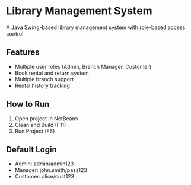# Library Management System

A Java Swing-based library management system with role-based access control.

## Features
- Multiple user roles (Admin, Branch Manager, Customer)
- Book rental and return system
- Multiple branch support
- Rental history tracking

## How to Run
1. Open project in NetBeans
2. Clean and Build (F11)
3. Run Project (F6)

## Default Login
- Admin: admin/admin123
- Manager: john.smith/pass123
- Customer: alice/cust123